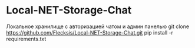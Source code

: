# Local-NET-Storage-Chat
Локальное хранилище с авторизацией чатом и админ панелью
git clone https://github.com/Flecksis/Local-NET-Storage-Chat.git
pip install -r requirements.txt
